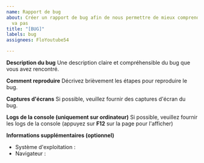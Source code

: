 ```yaml
---
name: Rapport de bug
about: Créer un rapport de bug afin de nous permettre de mieux comprendre ce qui ne
  va pas
title: "[BUG]"
labels: bug
assignees: FloYoutube54

---
```


**Description du bug**
Une description claire et compréhensible du bug que vous avez rencontré.

**Comment reproduire**
Décrivez brièvement les étapes pour reproduire le bug.

**Captures d'écrans**
Si possible, veuillez fournir des captures d'écran du bug.

**Logs de la console (uniquement sur ordinateur)**
Si possible, veuillez fournir les logs de la console (appuyez sur **F12**  sur la page pour l'afficher)

**Informations supplémentaires (optionnel)**
 * Système d'exploitation : 
 * Navigateur :
